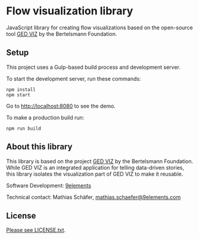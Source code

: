 # Flow visualization library

JavaScript library for creating flow visualizations based on the open-source tool [GED VIZ](https://github.com/bertelsmannstift/GED-VIZ) by the Bertelsmann Foundation.

## Setup

This project uses a Gulp-based build process and development server.

To start the development server, run these commands:

```
npm install
npm start
```

Go to [http://localhost:8080](http://localhost:8080) to see the demo.

To make a production build run:

```
npm run build
```

## About this library

This library is based on the project [GED VIZ](https://github.com/bertelsmannstift/GED-VIZ) by the Bertelsmann Foundation. While GED VIZ is an integrated application for telling data-driven stories, this library isolates the visualization part of GED VIZ to make it reusable.

Software Development: [9elements](http://9elements.com)

Technical contact: Mathias Schäfer,
[mathias.schaefer@9elements.com](mailto:mathias.schaefer@9elements.com)

## License

[Please see LICENSE.txt](LICENSE.txt).
